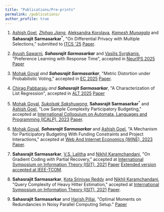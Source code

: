 ```yaml
---
title: "Publications/Pre-prints"
permalink: /publications/
author_profile: true
---
```


<!-- 1. S. Sarmasarkar, K.S. Reddy and N. Karamchandani  "Query Complexity of Heavy-Hitter distribution", International Symposium on Information Theory, 2021 [[Paper]](https://arxiv.org/abs/2005.14425)

2. S. Sarmasarkar, V.Lalitha and N. Karamchandani "On Gradient Coding with Partial Recovery", International Symposium on Information Theory, 2021 [[Paper]](https://arxiv.org/abs/2102.10163)

 -->
 1. [Ashish Goel](https://web.stanford.edu/~ashishg/)<sup>*</sup>, [Zhihao Jiang](https://sites.google.com/view/zhihaojiang/home)<sup>*</sup>, [Aleksandra Korolava](https://www.korolova.com/)<sup>*</sup>, [Kamesh Munagala](https://www.kameshmunagala.org/)<sup>*</sup> and **Sahasrajit Sarmasarkar**<sup>*</sup>, "On Differential Privacy with Multiple Selections," submitted to [ITCS '25](http://itcs-conf.org/) [Paper](https://arxiv.org/abs/2407.14641).

2. [Ayush Sawarni](https://sawarniayush.github.io/)<sup>*</sup>, **Sahasrajit Sarmasarkar**<sup>*</sup> and [Vasilis Syrgkanis](https://vsyrgkanis.com/index.html), "Preference Learning with Response Time", accepted in [NeurIPS 2025](https://neurips.cc/) [Paper](https://arxiv.org/abs/2505.22820) 

3. [Mohak Goyal](https://sites.google.com/view/mohakg/home)<sup>*</sup> and **Sahasrajit Sarmasarkar**<sup>*</sup>, "Metric Distortion under Probabilistic Voting," accepted in [EC 2025](https://ec25.sigecom.org/) [Paper](https://arxiv.org/abs/2405.14223).

4. [Chirag Pabbaraju](https://web.stanford.edu/~cpabbara/)<sup>*</sup> and **Sahasrajit Sarmasarkar**<sup>*</sup>, "A Characterization of List Regression", accepted in [ALT 2025](https://algorithmiclearningtheory.org/alt2025/) [Paper](https://arxiv.org/abs/2409.19218)

5. [Mohak Goyal](https://sites.google.com/view/mohakg/home)<sup>*</sup>, [Sukolsak Sakshuwong](https://sukolsak.com/)<sup>*</sup>, **Sahasrajit Sarmasarkar**<sup>*</sup> and [Ashish Goel](https://web.stanford.edu/~ashishg/), "Low Sample Complexity Participatory Budgeting," accepted at [International Colloquium on Automata, Languages and Programming (ICALP), 2023](https://icalp2023.cs.upb.de/) [Paper](https://arxiv.org/abs/2302.05810).

6. [Mohak Goyal](https://sites.google.com/view/mohakg/home)<sup>*</sup>, **Sahasrajit Sarmasarkar**<sup>*</sup> and [Ashish Goel](https://web.stanford.edu/~ashishg/), "A Mechanism for Participatory Budgeting With Funding Constraints and Project Interactions," accepted at [Web And Internet Economics (WINE), 2023](https://wine2023.shanghaitech.edu.cn/) [Paper](https://arxiv.org/pdf/2305.11296.pdf).

7. **Sahasrajit Sarmasarkar**, [V.S. Lalitha](https://www.iiit.ac.in/people/faculty/lalitha.v) and [Nikhil Karamchandani](https://sites.google.com/site/nikhilkaram/home/), "On Gradient Coding with Partial Recovery," accepted at [International Symposium on Information Theory (ISIT), 2021](https://2021.ieee-isit.org/) [Paper](https://arxiv.org/abs/2102.10163) [Extended version accepted at IEEE-TCOM](https://ieeexplore.ieee.org/xpl/RecentIssue.jsp?punumber=26).

8. **Sahasrajit Sarmasarkar**, [Kota Srinivas Reddy](https://sites.google.com/view/ksreddi-publications/) and [Nikhil Karamchandani](https://sites.google.com/site/nikhilkaram/home/), "Query Complexity of Heavy Hitter Estimation," accepted at [International Symposium on Information Theory (ISIT), 2021](https://2021.ieee-isit.org/) [Paper](https://arxiv.org/pdf/2005.14425.pdf).

9. **Sahasrajit Sarmasarkar** and [Harish Pillai](https://www.ee.iitb.ac.in/wiki/faculty/hp), "Optimal Moments on Redundancies in Noisy Parallel Computing Setup." [Paper](https://arxiv.org/abs/2402.12584)



